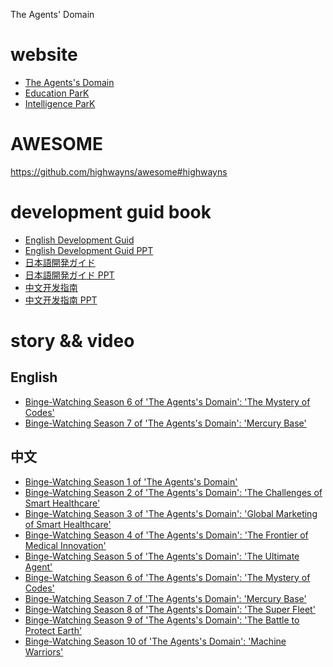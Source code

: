 The Agents' Domain

# website
- [The Agents's Domain](http://theagentsdomain.site/)
- [Education ParK](https://edu.ujhb.org/)
- [Intelligence ParK](https://park.highwayns.com/)

# AWESOME
https://github.com/highwayns/awesome#highwayns

# development guid book
- <a href="developmentguid/English.md">English Development Guid</a>
- <a href="developmentguid/ChatPPT_TheAgentsDomain.pptx">English Development Guid PPT</a>
- <a href="developmentguid/日本語.md">日本語開発ガイド</a>
- <a href="developmentguid/ChatPPT_TheAgentsDomain_JP.pptx">日本語開発ガイド PPT</a>
- <a href="developmentguid/中文.md">中文开发指南</a>
- <a href="developmentguid/ChatPPT_TheAgentsDomain_CN.pptx">中文开发指南 PPT</a>

# story && video
## English
- [Binge-Watching Season 6 of 'The Agents's Domain': 'The Mystery of Codes'](https://youtu.be/FGH0XjJl_Yw)
- [Binge-Watching Season 7 of 'The Agents's Domain': 'Mercury Base'](https://youtu.be/B12i7jrZf0U)

## 中文
- [Binge-Watching Season 1 of 'The Agents's Domain'](https://youtu.be/gOUp1BVz8bI)
- [Binge-Watching Season 2 of 'The Agents's Domain': 'The Challenges of Smart Healthcare'](https://youtu.be/kDz6fw6xyoA)
- [Binge-Watching Season 3 of 'The Agents's Domain': 'Global Marketing of Smart Healthcare'](https://youtu.be/PlsqntiMoeY)
- [Binge-Watching Season 4 of 'The Agents's Domain': 'The Frontier of Medical Innovation'](https://youtu.be/1wIM4Otqv6Q)
- [Binge-Watching Season 5 of 'The Agents's Domain': 'The Ultimate Agent'](https://youtu.be/JFtV3GzqUq4)
- [Binge-Watching Season 6 of 'The Agents's Domain': 'The Mystery of Codes'](https://youtu.be/tNJ6mH-q7Uc)
- [Binge-Watching Season 7 of 'The Agents's Domain': 'Mercury Base'](https://youtu.be/0hKlx0JmJ1Y)
- [Binge-Watching Season 8 of 'The Agents's Domain': 'The Super Fleet'](https://youtu.be/9259M0oaL78)
- [Binge-Watching Season 9 of 'The Agents's Domain': 'The Battle to Protect Earth'](https://youtu.be/gPSSeS9Vpp0)
- [Binge-Watching Season 10 of 'The Agents's Domain': 'Machine Warriors'](https://youtu.be/fHczEc9-AHc)

